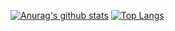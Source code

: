 [![Anurag's github stats](https://github-readme-stats.vercel.app/api?username=IHK-001&theme=default)](https://github.com/USERNAME/github-readme-stats)  [![Top Langs](https://github-readme-stats.vercel.app/api/top-langs/?username=IHK-001&layout=compact&theme=default)](https://github.com/USERNAME/github-readme-stats)
